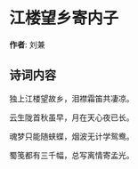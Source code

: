 # 江楼望乡寄内子

**作者**: 刘兼

## 诗词内容

独上江楼望故乡，泪襟霜笛共凄凉。

云生陇首秋虽早，月在天心夜已长。

魂梦只能随蛱蝶，烟波无计学鸳鸯。

蜀笺都有三千幅，总写离情寄孟光。

